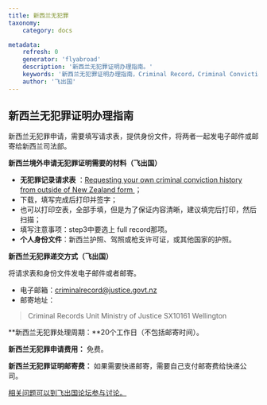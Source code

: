 ```yaml
---
title: 新西兰无犯罪
taxonomy:
    category: docs

metadata:
    refresh: 0
    generator: 'flyabroad'
    description: '新西兰无犯罪证明办理指南。'
    keywords: '新西兰无犯罪证明办理指南，Criminal Record，Criminal Conviction History。'
    author: '飞出国'
---
```


## 新西兰无犯罪证明办理指南

新西兰无犯罪申请，需要填写请求表，提供身份文件，将两者一起发电子邮件或邮寄给新西兰司法部。

**新西兰境外申请无犯罪证明需要的材料（飞出国）**

- **无犯罪记录请求表** ：[Requesting your own criminal conviction history from outside of New Zealand form ](http://www.justice.govt.nz/services/criminal-records/forms/request-own-criminal-conviction-history-outside-nz?target=_blank)；
 - 下载，填写完成后打印并签字；
 - 也可以打印空表，全部手填，但是为了保证内容清晰，建议填完后打印，然后扫描；
 - 填写注意事项：step3中要选上 full record那项。
- **个人身份文件**：新西兰护照、驾照或枪支许可证，或其他国家的护照。

**新西兰无犯罪递交方式（飞出国）**

将请求表和身份文件发电子邮件或者邮寄。

- 电子邮箱：criminalrecord@justice.govt.nz
- 邮寄地址：
> Criminal Records Unit
> Ministry of Justice
> SX10161 
> Wellington

**新西兰无犯罪处理周期：**20个工作日（不包括邮寄时间）。

**新西兰无犯罪申请费用：** 免费。

**新西兰无犯罪证明邮寄费：** 如果需要快递邮寄，需要自己支付邮寄费给快递公司。

[相关问题可以到飞出国论坛参与讨论。](http://bbs.fcgvisa.com/t/3423?target=_blank)